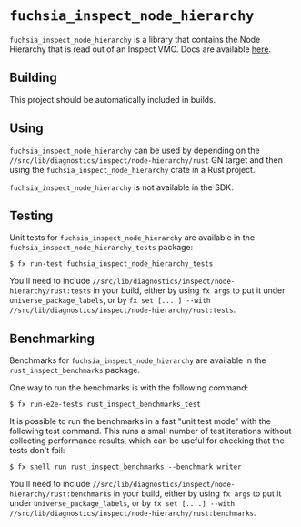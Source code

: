 # `fuchsia_inspect_node_hierarchy`

`fuchsia_inspect_node_hierarchy` is a library that contains the Node Hierarchy that is read out of
an Inspect VMO. Docs are available [here](/docs/reference/diagnostics/inspect/vmo-format.md).

## Building

This project should be automatically included in builds.

## Using

`fuchsia_inspect_node_hierarchy` can be used by depending on the
`//src/lib/diagnostics/inspect/node-hierarchy/rust` GN target and then using
the `fuchsia_inspect_node_hierarchy` crate in a Rust project.

`fuchsia_inspect_node_hierarchy` is not available in the SDK.

## Testing

Unit tests for `fuchsia_inspect_node_hierarchy` are available in the
`fuchsia_inspect_node_hierarchy_tests` package:

```
$ fx run-test fuchsia_inspect_node_hierarchy_tests
```

You'll need to include `//src/lib/diagnostics/inspect/node-hierarchy/rust:tests` in your
build, either by using `fx args` to put it under `universe_package_labels`, or
by `fx set [....] --with //src/lib/diagnostics/inspect/node-hierarchy/rust:tests`.

## Benchmarking

Benchmarks for `fuchsia_inspect_node_hierarchy` are available in the `rust_inspect_benchmarks`
package.

One way to run the benchmarks is with the following command:

```
$ fx run-e2e-tests rust_inspect_benchmarks_test
```

It is possible to run the benchmarks in a fast "unit test mode" with
the following test command.  This runs a small number of test
iterations without collecting performance results, which can be useful
for checking that the tests don't fail:

```
$ fx shell run rust_inspect_benchmarks --benchmark writer
```

You'll need to include `//src/lib/diagnostics/inspect/node-hierarchy/rust:benchmarks` in your
build, either by using `fx args` to put it under `universe_package_labels`, or
by `fx set [....] --with //src/lib/diagnostics/inspect/node-hierarchy/rust:benchmarks`.
